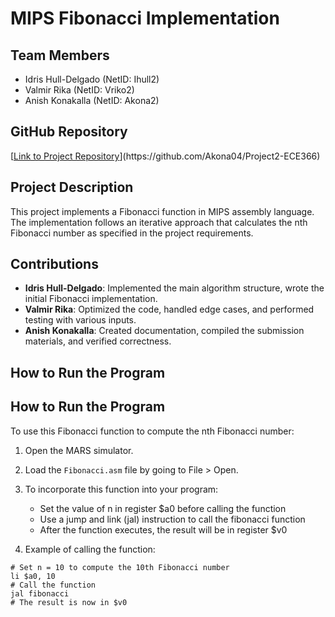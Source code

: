 # MIPS Fibonacci Implementation

## Team Members
- Idris Hull-Delgado (NetID: Ihull2)
- Valmir Rika (NetID: Vriko2)
- Anish Konakalla (NetID: Akona2)

## GitHub Repository
[[Link to Project Repository]([https://github.com/[username]/mips-fibonacci](https://github.com/Akona04/Project2-ECE366))](https://github.com/Akona04/Project2-ECE366)

## Project Description
This project implements a Fibonacci function in MIPS assembly language. The implementation follows an iterative approach that calculates the nth Fibonacci number as specified in the project requirements.

## Contributions
- **Idris Hull-Delgado**: Implemented the main algorithm structure, wrote the initial Fibonacci implementation.
- **Valmir Rika**: Optimized the code, handled edge cases, and performed testing with various inputs.
- **Anish Konakalla**: Created documentation, compiled the submission materials, and verified correctness.

## How to Run the Program

## How to Run the Program
To use this Fibonacci function to compute the nth Fibonacci number:

1. Open the MARS simulator.
2. Load the `Fibonacci.asm` file by going to File > Open.
3. To incorporate this function into your program:
   - Set the value of n in register $a0 before calling the function
   - Use a jump and link (jal) instruction to call the fibonacci function
   - After the function executes, the result will be in register $v0

4. Example of calling the function:
```assembly
# Set n = 10 to compute the 10th Fibonacci number
li $a0, 10
# Call the function
jal fibonacci
# The result is now in $v0
